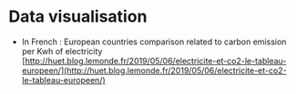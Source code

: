 # Data visualisation

* In French : European countries comparison related to carbon emission per Kwh of electricity [http://huet.blog.lemonde.fr/2019/05/06/electricite-et-co2-le-tableau-europeen/](http://huet.blog.lemonde.fr/2019/05/06/electricite-et-co2-le-tableau-europeen/)

